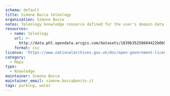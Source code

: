 ```yaml
---
schema: default
title: Simone Bocca teleology
organization: Simone Bocca
notes: Teleology knowledge resource defined for the user's domain data, used to define the Simone Bocca's data entities.
resources:
  - name: teleology
    url: >-
      http://data.phl.opendata.arcgis.com/datasets/1839b35258604422b0b520cbb668df0d_0.csv
    format: csv
license: 'https://www.nationalarchives.gov.uk/doc/open-government-licence/version/3/'
category:
  - Maps
type:
  - Knowledge
maintainer: Simone Bocca
maintainer_email: simone.bocca@unitn.it
tags: parking, water
---
```

